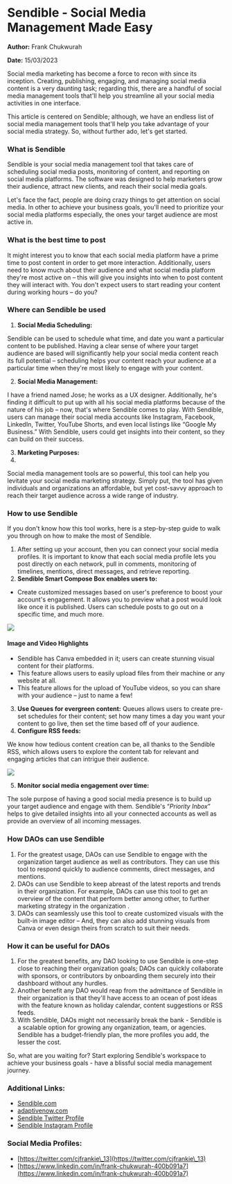 # Sendible - Social Media Management Made Easy

**Author:** Frank Chukwurah

**Date:** 15/03/2023

Social media marketing has become a force to recon with since its inception. Creating, publishing, engaging, and managing social media content is a very daunting task; regarding this, there are a handful of social media management tools that'll help you streamline all your social media activities in one interface.

This article is centered on Sendible; although, we have an endless list of social media management tools that'll help you take advantage of your social media strategy. So, without further ado, let's get started.

### What is Sendible

Sendible is your social media management tool that takes care of scheduling social media posts, monitoring of content, and reporting on social media platforms. The software was designed to help marketers grow their audience, attract new clients, and reach their social media goals.

Let's face the fact, people are doing crazy things to get attention on social media. In other to achieve your business goals, you'll need to prioritize your social media platforms especially, the ones your target audience are most active in.

### What is the best time to post

It might interest you to know that each social media platform have a prime time to post content in order to get more interaction. Additionally, users need to know much about their audience and what social media platform they're most active on – this will give you insights into when to post content they will interact with. You don't expect users to start reading your content during working hours – do you?

### Where can Sendible be used

1. **Social Media Scheduling:**

Sendible can be used to schedule what time, and date you want a particular content to be published. Having a clear sense of where your target audience are based will significantly help your social media content reach its full potential – scheduling helps your content reach your audience at a particular time when they're most likely to engage with your content.

2. **Social Media Management:**

I have a friend named Jose; he works as a UX designer. Additionally, he's finding it difficult to put up with all his social media platforms because of the nature of his job – now, that's where Sendible comes to play. With Sendible, users can manage their social media accounts like Instagram, Facebook, LinkedIn, Twitter, YouTube Shorts, and even local listings like “Google My Business.” With Sendible, users could get insights into their content, so they can build on their success.

3. **Marketing Purposes:**
4.

Social media management tools are so powerful, this tool can help you levitate your social media marketing strategy. Simply put, the tool has given individuals and organizations an affordable, but yet cost-savvy approach to reach their target audience across a wide range of industry.

### How to use Sendible

If you don't know how this tool works, here is a step-by-step guide to walk you through on how to make the most of Sendible.

1. After setting up your account, then you can connect your social media profiles. It is important to know that each social media profile lets you post directly on each network, pull in comments, monitoring of timelines, mentions, direct messages, and retrieve reporting.
2. **Sendible Smart Compose Box enables users to:**

* Create customized messages based on user's preference to boost your account's engagement. It allows you to preview what a post would look like once it is published. Users can schedule posts to go out on a specific time, and much more.

![](https://i.imgur.com/m0A9uBO.jpg)

#### Image and Video Highlights

* Sendible has Canva embedded in it; users can create stunning visual content for their platforms.
* This feature allows users to easily upload files from their machine or any website at all.
* This feature allows for the upload of YouTube videos, so you can share with your audience – just to name a few!

3. **Use Queues for evergreen content:** Queues allows users to create pre-set schedules for their content; set how many times a day you want your content to go live, then set the time based off of your audience.
4. **Configure RSS feeds:**

We know how tedious content creation can be, all thanks to the Sendible RSS, which allows users to explore the content tab for relevant and engaging articles that can intrigue their audience.

![](https://i.imgur.com/yq6Q3NR.jpg)

5. **Monitor social media engagement over time:**

The sole purpose of having a good social media presence is to build up your target audience and engage with them. Sendible's “_Priority Inbox_” helps to give detailed insights into all your connected accounts as well as provide an overview of all incoming messages.

### How DAOs can use Sendible

1. For the greatest usage, DAOs can use Sendible to engage with the organization target audience as well as contributors. They can use this tool to respond quickly to audience comments, direct messages, and mentions.
2. DAOs can use Sendible to keep abreast of the latest reports and trends in their organization. For example, DAOs can use this tool to get an overview of the content that perform better among other, to further marketing strategy in the organization .
3. DAOs can seamlessly use this tool to create customized visuals with the built-in image editor – And, they can also add stunning visuals from Canva or even design theirs from scratch to suit their needs.

### How it can be useful for DAOs

1. For the greatest benefits, any DAO looking to use Sendible is one-step close to reaching their organization goals; DAOs can quickly collaborate with sponsors, or contributors by onboarding them securely into their dashboard without any hurdles.
2. Another benefit any DAO would reap from the admittance of Sendible in their organization is that they'll have access to an ocean of post ideas with the feature known as holiday calendar, content suggestions or RSS feeds.
3. With Sendible, DAOs might not necessarily break the bank - Sendible is a scalable option for growing any organization, team, or agencies. Sendible has a budget-friendly plan, the more profiles you add, the lesser the cost.

So, what are you waiting for? Start exploring Sendible's workspace to achieve your business goals - have a blissful social media management journey.

### Additional Links:

* [Sendible.com](https://tinyurl.com/2p9e57fw)
* [adaptivenow.com](https://tinyurl.com/yc2wpamh)
* [Sendible Twitter Profile](https://tinyurl.com/24ac5bbe)
* [Sendible Instagram Profile](https://tinyurl.com/4h75se6w)

### Social Media Profiles:

* [https://twitter.com/cjfrankie\_13](https://twitter.com/cjfrankie\_13)
* [https://www.linkedin.com/in/frank-chukwurah-400b091a7](https://www.linkedin.com/in/frank-chukwurah-400b091a7)
